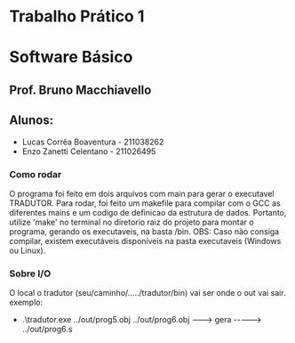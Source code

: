 # Trabalho Prático 1
# Software Básico
## Prof. Bruno Macchiavello
## Alunos:
- Lucas Corrêa Boaventura - 211038262
- Enzo Zanetti Celentano - 211026495

### Como rodar
O programa foi feito em dois arquivos com main para gerar o executavel TRADUTOR.
Para rodar, foi feito um makefile para compilar com o GCC as diferentes mains e um codigo de definicao da estrutura de dados. Portanto, utilize 'make' no terminal no diretorio raiz do projeto para montar o programa, gerando os executaveis, na basta /bin.
OBS: Caso não consiga compilar, existem executáveis disponíveis na pasta executaveis (Windows ou Linux).

### Sobre I/O
O local o tradutor (seu/caminho/...../tradutor/bin) vai ser onde o out vai sair.
exemplo:
- .\tradutor.exe ../out/prog5.obj ../out/prog6.obj ---> gera -----> ../out/prog6.s